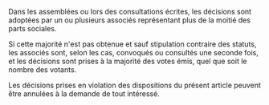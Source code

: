 Dans les assemblées ou lors des consultations écrites, les décisions sont adoptées par un ou plusieurs associés représentant plus de la moitié des parts sociales.

Si cette majorité n'est pas obtenue et sauf stipulation contraire des statuts, les associés sont, selon les cas, convoqués ou consultés une seconde fois, et les décisions sont prises à la majorité des votes émis, quel que soit le nombre des votants.

Les décisions prises en violation des dispositions du présent article peuvent être annulées à la demande de tout intéressé.
